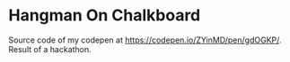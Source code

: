 # Hangman On Chalkboard

Source code of my codepen at https://codepen.io/ZYinMD/pen/gdOGKP/. Result of a hackathon.
